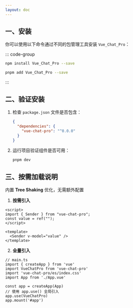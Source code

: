 ```yaml
---
layout: doc
---
```


## 一、安装

你可以使用以下命令通过不同的包管理工具安装 `Vue_Chat_Pro`：

::: code-group

```sh [npm]
npm install Vue_Chat_Pro --save
```

```sh [pnpm]
pnpm add Vue_Chat_Pro --save
```

:::

## 二、验证安装

1. 检查 `package.json` 文件是否包含：

   ```json
   {
     "dependencies": {
       "vue-chat-pro": "^0.0.0"
     }
   }
   ```

2. 运行项目验证组件是否可用：

   ```bash
   pnpm dev
   ```

## 三、按需加载说明

内置 **Tree Shaking** 优化，无需额外配置

1. **按需引入**

```vue
<script>
import { Sender } from "vue-chat-pro";
const value = ref("");
</script>

<template>
  <Sender v-model="value" />
</template>
```

2. **全量引入**

```
// main.ts
import { createApp } from 'vue'
import VueChatPro from 'vue-chat-pro'
import 'vue-chat-pro/es/index.css'
import App from './App.vue'

const app = createApp(App)
// 使用 app.use() 全局引入
app.use(VueChatPro)
app.mount('#app')
```
